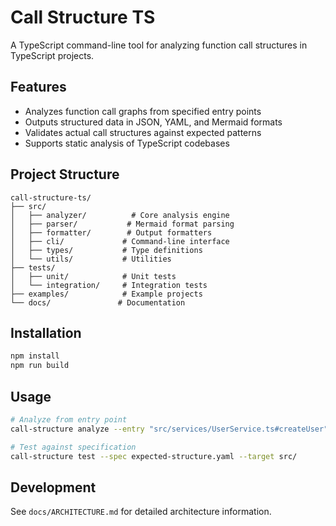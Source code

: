 # Call Structure TS

A TypeScript command-line tool for analyzing function call structures in TypeScript projects.

## Features

- Analyzes function call graphs from specified entry points
- Outputs structured data in JSON, YAML, and Mermaid formats
- Validates actual call structures against expected patterns
- Supports static analysis of TypeScript codebases

## Project Structure

```
call-structure-ts/
├── src/
│   ├── analyzer/          # Core analysis engine
│   ├── parser/           # Mermaid format parsing
│   ├── formatter/        # Output formatters
│   ├── cli/             # Command-line interface
│   ├── types/           # Type definitions
│   └── utils/           # Utilities
├── tests/
│   ├── unit/            # Unit tests
│   └── integration/     # Integration tests
├── examples/            # Example projects
└── docs/               # Documentation
```

## Installation

```bash
npm install
npm run build
```

## Usage

```bash
# Analyze from entry point
call-structure analyze --entry "src/services/UserService.ts#createUser" --output result.json

# Test against specification
call-structure test --spec expected-structure.yaml --target src/
```

## Development

See `docs/ARCHITECTURE.md` for detailed architecture information.